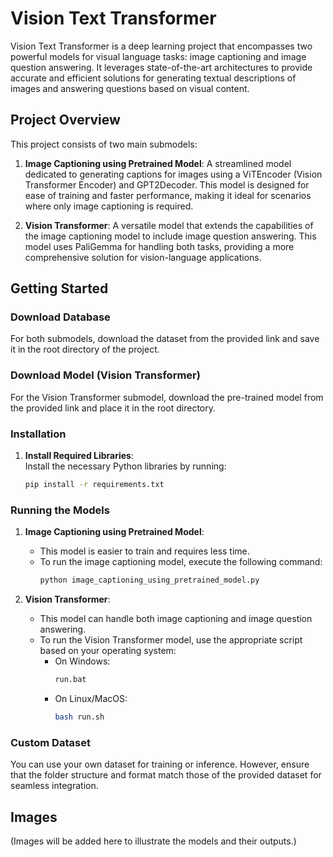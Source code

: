 
# Vision Text Transformer

Vision Text Transformer is a deep learning project that encompasses two powerful models for visual language tasks: image captioning and image question answering. It leverages state-of-the-art architectures to provide accurate and efficient solutions for generating textual descriptions of images and answering questions based on visual content.

## Project Overview

This project consists of two main submodels:

1. **Image Captioning using Pretrained Model**: A streamlined model dedicated to generating captions for images using a ViTEncoder (Vision Transformer Encoder) and GPT2Decoder. This model is designed for ease of training and faster performance, making it ideal for scenarios where only image captioning is required.

2. **Vision Transformer**: A versatile model that extends the capabilities of the image captioning model to include image question answering. This model uses PaliGemma for handling both tasks, providing a more comprehensive solution for vision-language applications.

## Getting Started

### Download Database

For both submodels, download the dataset from the provided link and save it in the root directory of the project.

### Download Model (Vision Transformer)

For the Vision Transformer submodel, download the pre-trained model from the provided link and place it in the root directory.

### Installation

1. **Install Required Libraries**:  
   Install the necessary Python libraries by running:
   ```bash
   pip install -r requirements.txt
   ```

### Running the Models

1. **Image Captioning using Pretrained Model**:
   - This model is easier to train and requires less time.
   - To run the image captioning model, execute the following command:
     ```bash
     python image_captioning_using_pretrained_model.py
     ```

2. **Vision Transformer**:
   - This model can handle both image captioning and image question answering.
   - To run the Vision Transformer model, use the appropriate script based on your operating system:
     - On Windows:
       ```bash
       run.bat
       ```
     - On Linux/MacOS:
       ```bash
       bash run.sh
       ```

### Custom Dataset

You can use your own dataset for training or inference. However, ensure that the folder structure and format match those of the provided dataset for seamless integration.

## Images

(Images will be added here to illustrate the models and their outputs.)
